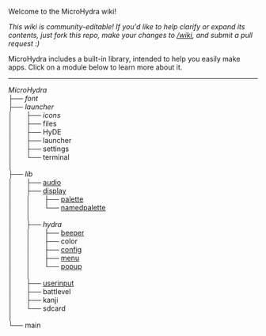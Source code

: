 Welcome to the MicroHydra wiki!

*This wiki is community-editable! If you'd like to help clarify or expand its contents, just fork this repo, make your changes to [/wiki](https://github.com/echo-lalia/Cardputer-MicroHydra/tree/main/wiki), and submit a pull request :)*

MicroHydra includes a built-in library, intended to help you easily make apps. Click on a module below to learn more about it.

----


*MicroHydra*  
├── $font$  
├── $launcher$  
│ &nbsp; &nbsp; &nbsp; ├── $icons$  
│ &nbsp; &nbsp; &nbsp; ├── files  
│ &nbsp; &nbsp; &nbsp; ├── HyDE  
│ &nbsp; &nbsp; &nbsp; ├── launcher  
│ &nbsp; &nbsp; &nbsp; ├── settings  
│ &nbsp; &nbsp; &nbsp; └── terminal  
│  
├── $lib$  
│ &nbsp; &nbsp; &nbsp; ├── [audio](https://github.com/echo-lalia/Cardputer-MicroHydra/wiki/Playing-Sound)  
│ &nbsp; &nbsp; &nbsp; ├── [display](https://github.com/echo-lalia/Cardputer-MicroHydra/wiki/Display)  
│ &nbsp; &nbsp; &nbsp; │ &nbsp; &nbsp; &nbsp; ├── [palette](https://github.com/echo-lalia/Cardputer-MicroHydra/wiki/Palette)  
│ &nbsp; &nbsp; &nbsp; │ &nbsp; &nbsp; &nbsp; └── [namedpalette](https://github.com/echo-lalia/Cardputer-MicroHydra/wiki/Palette#libdisplaynamedpalettenamedpalette)  
│ &nbsp; &nbsp; &nbsp; │  
│ &nbsp; &nbsp; &nbsp; ├── $hydra$  
│ &nbsp; &nbsp; &nbsp; │ &nbsp; &nbsp; &nbsp; ├── [beeper](https://github.com/echo-lalia/Cardputer-MicroHydra/wiki/Playing-Sound#beeper)  
│ &nbsp; &nbsp; &nbsp; │ &nbsp; &nbsp; &nbsp; ├── color  
│ &nbsp; &nbsp; &nbsp; │ &nbsp; &nbsp; &nbsp; ├── [config](https://github.com/echo-lalia/Cardputer-MicroHydra/wiki/Accessing-config-files)  
│ &nbsp; &nbsp; &nbsp; │ &nbsp; &nbsp; &nbsp; ├── [menu](https://github.com/echo-lalia/Cardputer-MicroHydra/wiki/HydraMenu)  
│ &nbsp; &nbsp; &nbsp; │ &nbsp; &nbsp; &nbsp; └── [popup](https://github.com/echo-lalia/Cardputer-MicroHydra/wiki/popup)  
│ &nbsp; &nbsp; &nbsp; │  
│ &nbsp; &nbsp; &nbsp; ├── [userinput](https://github.com/echo-lalia/Cardputer-MicroHydra/wiki/userinput)  
│ &nbsp; &nbsp; &nbsp; ├── battlevel  
│ &nbsp; &nbsp; &nbsp; ├── kanji  
│ &nbsp; &nbsp; &nbsp; └── sdcard  
│  
└── main
